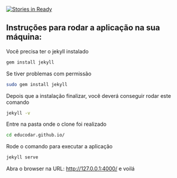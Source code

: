 [![Stories in Ready](https://badge.waffle.io/educodar/educodar.github.io.png?label=ready&title=Ready)](https://waffle.io/educodar/educodar.github.io)
## Instruções para rodar a aplicação na sua máquina:

Você precisa ter o jekyll instalado
```sh
gem install jekyll
```

Se tiver problemas com permissão
```sh
sudo gem install jekyll
```

Depois que a instalação finalizar, você deverá conseguir rodar este comando
```sh
jekyll -v
```

Entre na pasta onde o clone foi realizado
```sh
cd educodar.github.io/
```

Rode o comando para executar a aplicação
```sh
jekyll serve
```

Abra o browser na URL: http://127.0.0.1:4000/ e voilá
